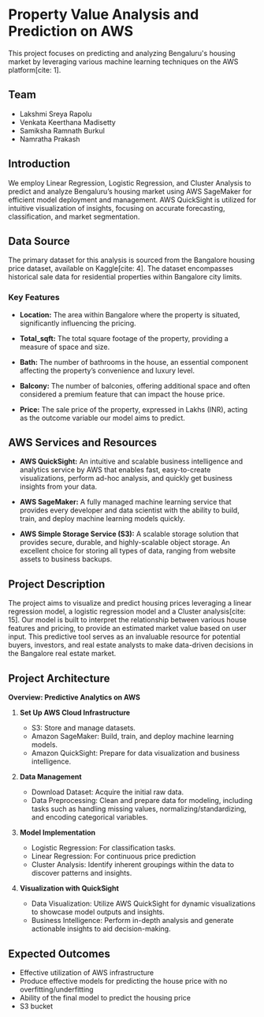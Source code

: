 # Property Value Analysis and Prediction on AWS

This project focuses on predicting and analyzing Bengaluru's housing market by leveraging various machine learning techniques on the AWS platform[cite: 1].

## Team

* Lakshmi Sreya Rapolu 
* Venkata Keerthana Madisetty
* Samiksha Ramnath Burkul 
* Namratha Prakash 

## Introduction

We employ Linear Regression, Logistic Regression, and Cluster Analysis to predict and analyze Bengaluru’s housing market using AWS SageMaker for efficient model deployment and management. AWS QuickSight is utilized for intuitive visualization of insights, focusing on accurate forecasting, classification, and market segmentation.

## Data Source

The primary dataset for this analysis is sourced from the Bangalore housing price dataset, available on Kaggle[cite: 4]. The dataset encompasses historical sale data for residential properties within Bangalore city limits.

### Key Features

* **Location:** The area within Bangalore where the property is situated, significantly influencing the pricing.
   
* **Total\_sqft:** The total square footage of the property, providing a measure of space and size.
   
* **Bath:** The number of bathrooms in the house, an essential component affecting the property’s convenience and luxury level.
   
* **Balcony:** The number of balconies, offering additional space and often considered a premium feature that can impact the house price.
   
* **Price:** The sale price of the property, expressed in Lakhs (INR), acting as the outcome variable our model aims to predict.

## AWS Services and Resources

* **AWS QuickSight:** An intuitive and scalable business intelligence and analytics service by AWS that enables fast, easy-to-create visualizations, perform ad-hoc analysis, and quickly get business insights from your data.
   
* **AWS SageMaker:** A fully managed machine learning service that provides every developer and data scientist with the ability to build, train, and deploy machine learning models quickly.
   
* **AWS Simple Storage Service (S3):** A scalable storage solution that provides secure, durable, and highly-scalable object storage. An excellent choice for storing all types of data, ranging from website assets to business backups.

## Project Description

The project aims to visualize and predict housing prices leveraging a linear regression model, a logistic regression model and a Cluster analysis[cite: 15]. Our model is built to interpret the relationship between various house features and pricing, to provide an estimated market value based on user input. This predictive tool serves as an invaluable resource for potential buyers, investors, and real estate analysts to make data-driven decisions in the Bangalore real estate market.

## Project Architecture

**Overview: Predictive Analytics on AWS**

1.  **Set Up AWS Cloud Infrastructure** 
   
    * S3: Store and manage datasets.
    * Amazon SageMaker: Build, train, and deploy machine learning models.
    * Amazon QuickSight: Prepare for data visualization and business intelligence.
       
2.  **Data Management** 
   
    * Download Dataset: Acquire the initial raw data.
    * Data Preprocessing: Clean and prepare data for modeling, including tasks such as handling missing values, normalizing/standardizing, and encoding categorical variables.
       
3.  **Model Implementation** 
    * Logistic Regression: For classification tasks.
    * Linear Regression: For continuous price prediction
    * Cluster Analysis: Identify inherent groupings within the data to discover patterns and insights.
       
4.  **Visualization with QuickSight** 
   
    * Data Visualization: Utilize AWS QuickSight for dynamic visualizations to showcase model outputs and insights.
    * Business Intelligence: Perform in-depth analysis and generate actionable insights to aid decision-making.
## Expected Outcomes

* Effective utilization of AWS infrastructure 
* Produce effective models for predicting the house price with no overfitting/underfitting 
* Ability of the final model to predict the housing price
* S3 bucket 
